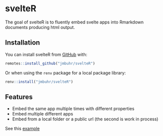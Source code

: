 
<!-- README.md is generated from README.Rmd. Please edit that file -->

# svelteR

<!-- badges: start -->
<!-- badges: end -->

The goal of svelteR is to fluently embed svelte apps into Rmarkdown
documents producing html output.

## Installation

You can install svelteR from [GitHub](https://github.com/) with:

``` r
remotes::install_github("jmbuhr/svelteR")
```

Or when using the `renv` package for a local package library:

``` r
renv::install("jmbuhr/svelteR")
```

## Features

-   Embed the same app multiple times with different properties
-   Embed multiple different apps
-   Embed from a local folder or a public url (the second is work in
    process)

See this [example](articles/svelteR.html#demo-time-)
